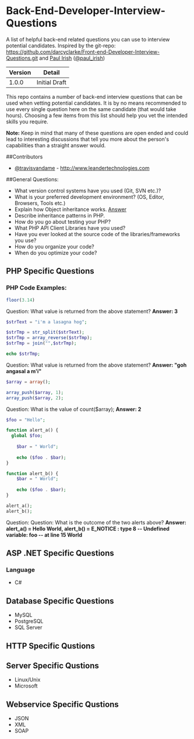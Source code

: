 Back-End-Developer-Interview-Questions
======================================

A list of helpful back-end related questions you can use to interview potential candidates. 
Inspired by the git-repo: https://github.com/darcyclarke/Front-end-Developer-Interview-Questions.git and
[Paul Irish](http://paulirish.com) ([@paul_irish](http://twitter.com/paul_irish)) 

|Version    |Detail          |
|-----------|----------------|
|1.0.0      |Initial Draft   |

This repo contains a number of back-end interview questions that can be used when vetting potential candidates. 
It is by no means recommended to use every single question here on the same candidate (that would take hours). 
Choosing a few items from this list should help you vet the intended skills you require.

**Note:** Keep in mind that many of these questions are open ended and could lead to interesting discussions that tell 
you more about the person's capabilities than a straight answer would.

##Contributors

* [@travisvandame](http://www.twitter.com/travisvandame) - http://www.leandertechnologies.com

##General Questions:

* What version control systems have you used (Git, SVN etc.)?
* What is your preferred development environment? (OS, Editor, Browsers, Tools etc.)
* Explain how Object inheritance works. [Answer](http://php.net/manual/en/language.oop5.inheritance.php)
* Describe inheritance patterns in PHP.
* How do you go about testing your PHP?
* What PHP API Client Libraries have you used?
* Have you ever looked at the source code of the libraries/frameworks you use?
* How do you organize your code?
* When do you optimize your code?

## PHP Specific Questions

### PHP Code Examples:
```php
floor(3.14)
```
Question: What value is returned from the above statement? 
**Answer: 3**

```php
$strText = "i'm a lasagna hog";

$strTmp = str_split($strText);
$strTmp = array_reverse($strTmp);
$strTmp = join("",$strTmp);

echo $strTmp;
```
Question: What value is returned from the above statement? 
**Answer: "goh angasal a m'i"**

```PHP
$array = array();

array_push($array, 1);
array_push($array, 2);
```
Question: What is the value of count($array);
**Answer: 2**

```PHP
$foo = "Hello";

function alert_a() {
  global $foo;
	
	$bar = " World";
	
	echo ($foo . $bar);
}

function alert_b() {	
	$bar = " World";
	
	echo ($foo . $bar);
}

alert_a();
alert_b();
```
Question: Question: What is the outcome of the two alerts above?
**Answer: alert_a() = Hello World, alert_b() = E_NOTICE : type 8 -- Undefined variable: foo -- at line 15 World**

## ASP .NET Specific Questions

### Language
* C#

## Database Specific Questions
* MySQL
* PostgreSQL
* SQL Server

## HTTP Specific Qustions

## Server Specific Qustions
* Linux/Unix
* Microsoft

## Webservice Specific Qustions
* JSON
* XML
* SOAP
